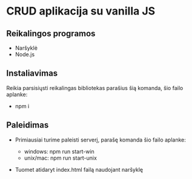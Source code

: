 # CRUD aplikacija su vanilla JS
## Reikalingos programos
* Naršyklė
* Node.js

## Instaliavimas
Reikia parsisiųsti reikalingas bibliotekas parašius šią komanda, šio failo aplanke:
* npm i

## Paleidimas
* Primiausiai turime paleisti serverį, parašę komanda šio failo aplanke:
  - windows: npm run start-win
  - unix/mac: npm run start-unix

* Tuomet atidaryt index.html failą naudojant naršyklę
